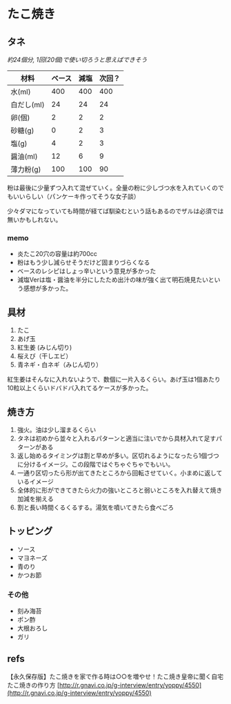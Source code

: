 # たこ焼き

## タネ

*約24個分, 1回(20個)で使い切ろうと思えばできそう*

| 材料   | ベース | 減塩 | 次回？ |
| ---       | --- | --- | --- |
| 水(ml)    | 400 | 400 | 400 |
| 白だし(ml)|  24 |  24 |  24 |
| 卵(個)    |   2 |   2 |   2 |
| 砂糖(g)   |   0 |   2 |   3 |
| 塩(g)     |   4 |   2 |   3 |
| 醤油(ml)  |  12 |   6 |   9 |
| 薄力粉(g) | 100 | 100 |  90 |

粉は最後に少量ずつ入れて混ぜていく。全量の粉に少しづつ水を入れていくのでもいいらしい（パンケーキ作ってそうな女子談）

少々ダマになっていても時間が経てば馴染むという話もあるのでザルは必須では無いかもしれない。

### memo

- 炎たこ20穴の容量は約700cc
- 粉はもう少し減らせそうだけど固まりづらくなる
- ベースのレシピはしょっ辛いという意見が多かった
- 減塩Verは塩・醤油を半分にしたため出汁の味が強く出て明石焼見たいという感想が多かった。

## 具材

1. たこ
1. あげ玉
1. 紅生姜 (みじん切り)
1. 桜えび（干しエビ）
1. 青ネギ・白ネギ（みじん切り）

紅生姜はそんなに入れないようで、数個に一片入るくらい。あげ玉は1個あたり10粒以上くらいドバドバ入れてるケースが多かった。

## 焼き方

1. 強火。油は少し溜まるくらい
1. タネは初めから並々と入れるパターンと適当に注いでから具材入れて足すパターンがある
2. 返し始めるタイミングは割と早めが多い。区切れるようになったら1個づつに分けるイメージ。この段階ではぐちゃぐちゃでもいい。
3. 一通り区切ったら形が出てきたところから回転させていく。小まめに返しているイメージ
4. 全体的に形ができてきたら火力の強いところと弱いところを入れ替えて焼き加減を揃える
5. 割と長い時間くるくるする。湯気を噴いてきたら食べごろ

## トッピング

- ソース
- マヨネーズ
- 青のり
- かつお節

### その他

- 刻み海苔
- ポン酢
- 大根おろし
- ガリ

## refs

【永久保存版】たこ焼きを家で作る時は○○を増やせ！たこ焼き皇帝に聞く自宅たこ焼きの作り方
[http://r.gnavi.co.jp/g-interview/entry/yoppy/4550](http://r.gnavi.co.jp/g-interview/entry/yoppy/4550)
